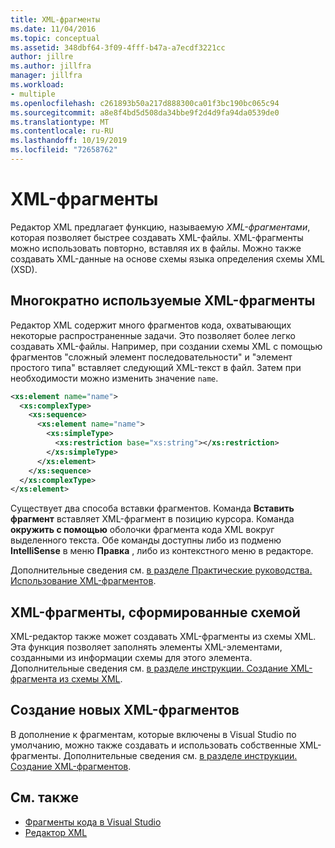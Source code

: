 ```yaml
---
title: XML-фрагменты
ms.date: 11/04/2016
ms.topic: conceptual
ms.assetid: 348dbf64-3f09-4fff-b47a-a7ecdf3221cc
author: jillre
ms.author: jillfra
manager: jillfra
ms.workload:
- multiple
ms.openlocfilehash: c261893b50a217d888300ca01f3bc190bc065c94
ms.sourcegitcommit: a8e8f4bd5d508da34bbe9f2d4d9fa94da0539de0
ms.translationtype: MT
ms.contentlocale: ru-RU
ms.lasthandoff: 10/19/2019
ms.locfileid: "72658762"
---
```

# <a name="xml-snippets"></a>XML-фрагменты

Редактор XML предлагает функцию, называемую *XML-фрагментами*, которая позволяет быстрее создавать XML-файлы. XML-фрагменты можно использовать повторно, вставляя их в файлы. Можно также создавать XML-данные на основе схемы языка определения схемы XML (XSD).

## <a name="reusable-xml-snippets"></a>Многократно используемые XML-фрагменты

Редактор XML содержит много фрагментов кода, охватывающих некоторые распространенные задачи. Это позволяет более легко создавать XML-файлы. Например, при создании схемы XML с помощью фрагментов "сложный элемент последовательности" и "элемент простого типа" вставляет следующий XML-текст в файл. Затем при необходимости можно изменить значение `name`.

```xml
<xs:element name="name">
  <xs:complexType>
    <xs:sequence>
      <xs:element name="name">
        <xs:simpleType>
          <xs:restriction base="xs:string"></xs:restriction>
        </xs:simpleType>
      </xs:element>
    </xs:sequence>
  </xs:complexType>
</xs:element>
```

Существует два способа вставки фрагментов. Команда **Вставить фрагмент** вставляет XML-фрагмент в позицию курсора. Команда **окружить с помощью** оболочки фрагмента кода XML вокруг выделенного текста. Обе команды доступны либо из подменю **IntelliSense** в меню **Правка** , либо из контекстного меню в редакторе.

Дополнительные сведения см. [в разделе Практические руководства. Использование XML-фрагментов](../xml-tools/how-to-use-xml-snippets.md).

## <a name="schema-generated-xml-snippets"></a>XML-фрагменты, сформированные схемой

XML-редактор также может создавать XML-фрагменты из схемы XML. Эта функция позволяет заполнять элементы XML-элементами, созданными из информации схемы для этого элемента. Дополнительные сведения см. [в разделе инструкции. Создание XML-фрагмента из схемы XML](../xml-tools/how-to-generate-an-xml-snippet-from-an-xml-schema.md).

## <a name="create-new-xml-snippets"></a>Создание новых XML-фрагментов

В дополнение к фрагментам, которые включены в Visual Studio по умолчанию, можно также создавать и использовать собственные XML-фрагменты. Дополнительные сведения см. [в разделе инструкции. Создание XML-фрагментов](../xml-tools/how-to-create-xml-snippets.md).

## <a name="see-also"></a>См. также

- [Фрагменты кода в Visual Studio](../ide/code-snippets.md)
- [Редактор XML](../xml-tools/xml-editor.md)